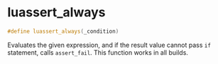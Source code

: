 # luassert_always

```c++
#define luassert_always(_condition)
```

Evaluates the given expression, and if the result value cannot pass `if` statement, calls `assert_fail`. This function works in all builds. 

